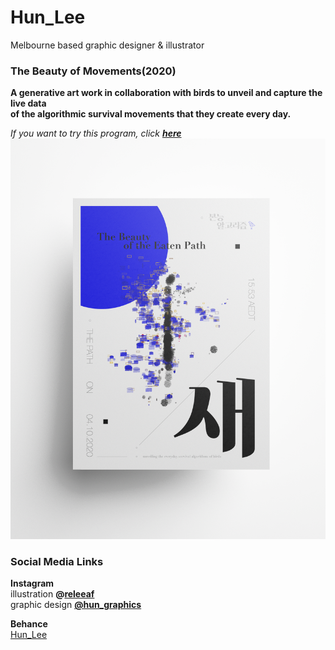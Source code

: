 # Hun_Lee
Melbourne based graphic designer &amp; illustrator
<br/>
### The Beauty of Movements(2020)
**A generative art work in collaboration with birds to unveil and capture the live data<br/>
of the algorithmic survival movements that they create every day. <br/>**

*If you want to try this program, click **[here]()***
<br/>
<img src="https://github.com/hunoong/Hun_Lee/blob/gh-pages/The_Beauty_of_Movements_poster.png" width="700"><br/>

### Social Media Links
**Instagram** <br/> 
illustration **@[releeaf](https://www.instagram.com/releeaf/)** <br/>
graphic design **[@hun_graphics](https://www.instagram.com/hun_graphics/)** <br/>

**Behance**<br/>
[Hun_Lee](https://www.behance.net/hun_lee)

